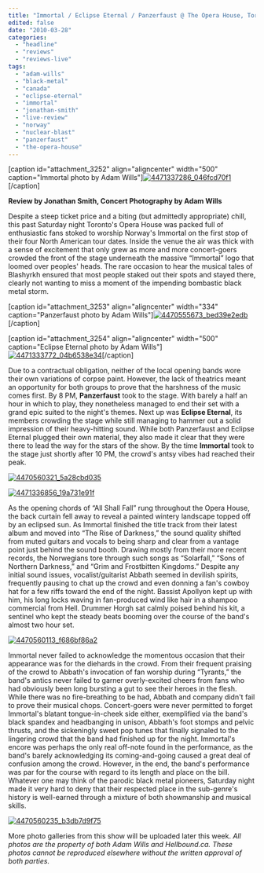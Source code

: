 ```yaml
---
title: "Immortal / Eclipse Eternal / Panzerfaust @ The Opera House, Toronto, ON, March 27, 2010"
edited: false
date: "2010-03-28"
categories:
  - "headline"
  - "reviews"
  - "reviews-live"
tags:
  - "adam-wills"
  - "black-metal"
  - "canada"
  - "eclipse-eternal"
  - "immortal"
  - "jonathan-smith"
  - "live-review"
  - "norway"
  - "nuclear-blast"
  - "panzerfaust"
  - "the-opera-house"
---
```


\[caption id="attachment\_3252" align="aligncenter" width="500" caption="Immortal photo by Adam Wills"\][![4471337286_046fcd70f1](http://www.hellbound.ca/wp-content/uploads/2010/03/4471337286_046fcd70f1.jpg "4471337286_046fcd70f1")](http://www.hellbound.ca/wp-content/uploads/2010/03/4471337286_046fcd70f1.jpg)\[/caption\]

**Review by Jonathan Smith, Concert Photography by Adam Wills**

Despite a steep ticket price and a biting (but admittedly appropriate) chill, this past Saturday night Toronto's Opera House was packed full of enthusiastic fans stoked to worship Norway's Immortal on the first stop of their four North American tour dates. Inside the venue the air was thick with a sense of excitement that only grew as more and more concert-goers crowded the front of the stage underneath the massive “Immortal” logo that loomed over peoples' heads. The rare occasion to hear the musical tales of Blashyrkh ensured that most people staked out their spots and stayed there, clearly not wanting to miss a moment of the impending bombastic black metal storm.

\[caption id="attachment\_3253" align="aligncenter" width="334" caption="Panzerfaust photo by Adam Wills"\][![4470555673_bed39e2edb](http://www.hellbound.ca/wp-content/uploads/2010/03/4470555673_bed39e2edb.jpg "4470555673_bed39e2edb")](http://www.hellbound.ca/wp-content/uploads/2010/03/4470555673_bed39e2edb.jpg)\[/caption\]

\[caption id="attachment\_3254" align="aligncenter" width="500" caption="Eclipse Eternal photo by Adam Wills"\][![4471333772_04b6538e34](http://www.hellbound.ca/wp-content/uploads/2010/03/4471333772_04b6538e34.jpg "4471333772_04b6538e34")](http://www.hellbound.ca/wp-content/uploads/2010/03/4471333772_04b6538e34.jpg)\[/caption\]

Due to a contractual obligation, neither of the local opening bands wore their own variations of corpse paint. However, the lack of theatrics meant an opportunity for both groups to prove that the harshness of the music comes first. By 8 PM, **Panzerfaust** took to the stage. With barely a half an hour in which to play, they nonetheless managed to end their set with a grand epic suited to the night's themes. Next up was **Eclipse Eternal**, its members crowding the stage while still managing to hammer out a solid impression of their heavy-hitting sound. While both Panzerfaust and Eclipse Eternal plugged their own material, they also made it clear that they were there to lead the way for the stars of the show. By the time **Immortal** took to the stage just shortly after 10 PM, the crowd's antsy vibes had reached their peak.

[![4470560321_5a28cbd035](http://www.hellbound.ca/wp-content/uploads/2010/03/4470560321_5a28cbd035.jpg "4470560321_5a28cbd035")](http://www.hellbound.ca/wp-content/uploads/2010/03/4470560321_5a28cbd035.jpg)

[![4471336856_19a731e91f](http://www.hellbound.ca/wp-content/uploads/2010/03/4471336856_19a731e91f.jpg "4471336856_19a731e91f")](http://www.hellbound.ca/wp-content/uploads/2010/03/4471336856_19a731e91f.jpg)

As the opening chords of “All Shall Fall” rung throughout the Opera House, the back curtain fell away to reveal a painted wintery landscape topped off by an eclipsed sun. As Immortal finished the title track from their latest album and moved into “The Rise of Darkness,” the sound quality shifted from muted guitars and vocals to being sharp and clear from a vantage point just behind the sound booth. Drawing mostly from their more recent records, the Norwegians tore through such songs as “Solarfall,” “Sons of Northern Darkness,” and “Grim and Frostbitten Kingdoms.” Despite any initial sound issues, vocalist/guitarist Abbath seemed in devilish spirits, frequently pausing to chat up the crowd and even donning a fan's cowboy hat for a few riffs toward the end of the night. Bassist Apollyon kept up with him, his long locks waving in fan-produced wind like hair in a shampoo commercial from Hell. Drummer Horgh sat calmly poised behind his kit, a sentinel who kept the steady beats booming over the course of the band's almost two hour set.

[![4470560113_f686bf86a2](http://www.hellbound.ca/wp-content/uploads/2010/03/4470560113_f686bf86a2.jpg "4470560113_f686bf86a2")](http://www.hellbound.ca/wp-content/uploads/2010/03/4470560113_f686bf86a2.jpg)

Immortal never failed to acknowledge the momentous occasion that their appearance was for the diehards in the crowd. From their frequent praising of the crowd to Abbath's invocation of fan worship during “Tyrants,” the band's antics never failed to garner overly-excited cheers from fans who had obviously been long bursting a gut to see their heroes in the flesh. While there was no fire-breathing to be had, Abbath and company didn't fail to prove their musical chops. Concert-goers were never permitted to forget Immortal's blatant tongue-in-cheek side either, exemplified via the band's black spandex and headbanging in unison, Abbath's foot stomps and pelvic thrusts, and the sickeningly sweet pop tunes that finally signaled to the lingering crowd that the band had finished up for the night. Immortal's encore was perhaps the only real off-note found in the performance, as the band's barely acknowledging its coming-and-going caused a great deal of confusion among the crowd. However, in the end, the band's performance was par for the course with regard to its length and place on the bill. Whatever one may think of the parodic black metal pioneers, Saturday night made it very hard to deny that their respected place in the sub-genre's history is well-earned through a mixture of both showmanship and musical skills.

[![4470560235_b3db7d9f75](http://www.hellbound.ca/wp-content/uploads/2010/03/4470560235_b3db7d9f75.jpg "4470560235_b3db7d9f75")](http://www.hellbound.ca/wp-content/uploads/2010/03/4470560235_b3db7d9f75.jpg)

More photo galleries from this show will be uploaded later this week. _All photos are the property of both Adam Wills and Hellbound.ca. These photos cannot be reproduced elsewhere without the written approval of both parties._
